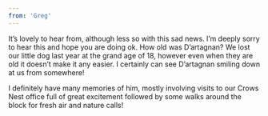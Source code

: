 ```yaml
---
from: 'Greg'
---
```


It’s lovely to hear from, although less so with this sad news. I’m deeply sorry to hear this and hope you are doing ok. How old was D’artagnan? We lost our little dog last year at the grand age of 18, however even when they are old it doesn’t make it any easier. I certainly can see D’artagnan smiling down at us from somewhere!

I definitely have many memories of him, mostly involving visits to our Crows Nest office full of great excitement followed by some walks around the block for fresh air and nature calls! 